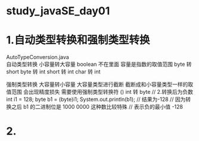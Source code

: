 # study_javaSE_day01
# 1.自动类型转换和强制类型转换
AutoTypeConversion.java<br/>
自动类型转换
小容量转大容量  boolean 不在里面 容量是指数的取值范围
byte 转 short 
byte 转 int
short 转 int
char 转 int

强制类型转换
大容量转小容量
大容量类型进行截断 截断成和小容量类型一样的取值范围
会出现精度损失
需要使用强制类型转换符  ()
int 转 byte
// 2.转换后为负数
int i1 = 128;
byte b1 = (byte)i1;
System.out.println(b1); // 结果为-128
// 因为转换之后 b1 的二进制位是 1000 0000 这种数比较特殊
// 表示负的最小值 -128

# 2.
